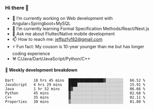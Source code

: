### Hi there 👋

- 🔭 I’m currently working on Web development with Angular+Springboot+MySQL
- 🌱 I’m currently learning Formal Specification Methods/React/Next.js
- 💬 Ask me about Flutter/Native mobile development
- 📫 How to reach me: jeffpzfyf82@gmail.com
- ⚡ Fun fact: My couson is 10-year younger than me but has longer coding experience
- ⚒️ C/Java/Dart/JavaScript/Python/C++


#### 📝 Weekly development breakdown

<!--START_SECTION:waka-->

```text
Dart         18 hrs 45 mins  ████████████████▓░░░░░░░░   66.52 %
JavaScript   4 hrs 29 mins   ████░░░░░░░░░░░░░░░░░░░░░   15.91 %
Java         1 hr 52 mins    █▓░░░░░░░░░░░░░░░░░░░░░░░   06.66 %
Python       45 mins         ▓░░░░░░░░░░░░░░░░░░░░░░░░   02.68 %
C++          35 mins         ▓░░░░░░░░░░░░░░░░░░░░░░░░   02.11 %
Properties   30 mins         ▒░░░░░░░░░░░░░░░░░░░░░░░░   01.80 %
```

<!--END_SECTION:waka-->
